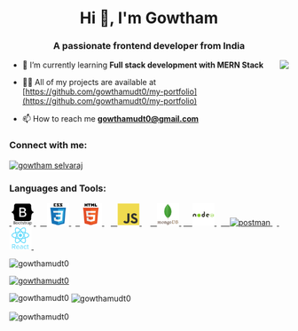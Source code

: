 <h1 align="center">Hi 👋, I'm Gowtham</h1>
<h3 align="center">A passionate frontend developer from India</h3>


 <img  align ="right" src="https://media.tenor.com/NOYF3f82b_gAAAAC/programmer.gif">


- 🌱 I’m currently learning **Full stack development with MERN Stack**

- 👨‍💻 All of my projects are available at [https://github.com/gowthamudt0/my-portfolio](https://github.com/gowthamudt0/my-portfolio)

- 📫 How to reach me **gowthamudt0@gmail.com**

<h3 align="left">Connect with me:</h3>
<p align="left">
<a href="https://linkedin.com/in/gowtham selvaraj" target="blank"><img align="center" src="https://raw.githubusercontent.com/rahuldkjain/github-profile-readme-generator/master/src/images/icons/Social/linked-in-alt.svg" alt="gowtham selvaraj" height="30" width="40" /></a>
</p>

<h3 align="left">Languages and Tools:</h3>
<p align="left"> <a href="https://getbootstrap.com" target="_blank" rel="noreferrer"> &nbsp;<img src="https://raw.githubusercontent.com/devicons/devicon/master/icons/bootstrap/bootstrap-plain-wordmark.svg" alt="bootstrap" width="40" height="40"/> </a>  &nbsp; <a href="https://www.w3schools.com/css/" target="_blank" rel="noreferrer">  &nbsp; &nbsp;<img src="https://raw.githubusercontent.com/devicons/devicon/master/icons/css3/css3-original-wordmark.svg" alt="css3" width="40" height="40"/> </a>  &nbsp; <a href="https://www.w3.org/html/" target="_blank" rel="noreferrer"> &nbsp;  <img src="https://raw.githubusercontent.com/devicons/devicon/master/icons/html5/html5-original-wordmark.svg" alt="html5" width="40" height="40"/> </a>  &nbsp; &nbsp;<a href="https://developer.mozilla.org/en-US/docs/Web/JavaScript" target="_blank" rel="noreferrer"> &nbsp; <img src="https://raw.githubusercontent.com/devicons/devicon/master/icons/javascript/javascript-original.svg" alt="javascript" width="40" height="40"/> </a> &nbsp; &nbsp; <a href="https://www.mongodb.com/" target="_blank" rel="noreferrer">  &nbsp; &nbsp;<img src="https://raw.githubusercontent.com/devicons/devicon/master/icons/mongodb/mongodb-original-wordmark.svg" alt="mongodb" width="40" height="40"/> </a>  &nbsp;<a href="https://nodejs.org" target="_blank" rel="noreferrer">  &nbsp; &nbsp;<img src="https://raw.githubusercontent.com/devicons/devicon/master/icons/nodejs/nodejs-original-wordmark.svg" alt="nodejs" width="40" height="40"/> </a> &nbsp;  <a href="https://postman.com" target="_blank" rel="noreferrer"> &nbsp; &nbsp; <img src="https://www.vectorlogo.zone/logos/getpostman/getpostman-icon.svg" alt="postman" width="40" height="40"/> </a>  &nbsp; <a href="https://reactjs.org/" target="_blank" rel="noreferrer"> &nbsp; <img src="https://raw.githubusercontent.com/devicons/devicon/master/icons/react/react-original-wordmark.svg" alt="react" width="40" height="40"/> </a>  &nbsp; </p>
<p align="left"> <img src="https://komarev.com/ghpvc/?username=gowthamudt0&label=Profile%20views&color=0e75b6&style=flat" alt="gowthamudt0" /> </p>

<p align="left"> <a href="https://github.com/ryo-ma/github-profile-trophy"><img src="https://github-profile-trophy.vercel.app/?username=gowthamudt0" alt="gowthamudt0" /></a> </p>
<p><img align="left" src="https://github-readme-stats.vercel.app/api/top-langs?username=gowthamudt0&show_icons=true&locale=en&layout=compact" alt="gowthamudt0" /></p>

<p>&nbsp;<img align="center" src="https://github-readme-stats.vercel.app/api?username=gowthamudt0&show_icons=true&locale=en" alt="gowthamudt0" /></p>

<p><img align="center" src="https://github-readme-streak-stats.herokuapp.com/?user=gowthamudt0&" alt="gowthamudt0" /></p>
